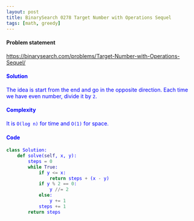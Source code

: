 ```yaml
---
layout: post
title: BinarySearch 0278 Target Number with Operations Sequel
tags: [math, greedy]
---
```


#### Problem statement

<a href="https://binarysearch.com/problems/Target-Number-with-Operations-Sequel/"> <font color = blue>https://binarysearch.com/problems/Target-Number-with-Operations-Sequel/

#### Solution
The idea is start from the end and go in the opposite direction. Each time we have even number, divide it by `2`.

#### Complexity
It is `O(log n)` for time and `O(1)` for space.

#### Code
```python
class Solution:
    def solve(self, x, y):
        steps = 0
        while True:
            if y <= x:
                return steps + (x - y)
            if y % 2 == 0:
                y //= 2
            else:
                y += 1
            steps += 1
        return steps
        
```
